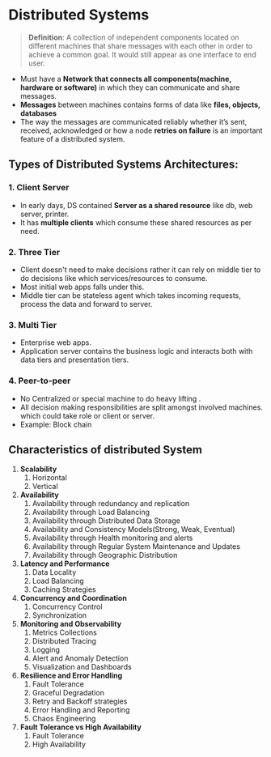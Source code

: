 # Distributed Systems
> **Definition**: A collection of independent components located on different machines that share messages with each other in order to achieve a common goal. It would still appear as one interface to end user. 

* Must have a **Network that connects all components(machine, hardware or software)** in which they can communicate and share messages. 
* **Messages** between machines contains forms of data like **files, objects, databases** 
* The way the messages are communicated reliably whether it’s sent, received, acknowledged or how a node **retries on failure** is an important feature of a distributed system.

## Types of Distributed Systems Architectures: 

### 1. Client Server
* In early days, DS contained **Server as a shared resource** like db, web server, printer.
* It has **multiple clients** which consume these shared resources as per need. 

### 2. Three Tier
* Client doesn't need to make decisions rather it can rely on middle tier to do decisions like which services/resources to consume. 
* Most initial web apps falls under this. 
* Middle tier can be stateless agent which takes incoming requests, process the data and forward to server. 

### 3. Multi Tier 
* Enterprise web apps. 
* Application server contains the business logic and interacts both with data tiers and presentation tiers. 

### 4. Peer-to-peer
* No Centralized or special machine to do heavy lifting . 
* All decision making responsibilities are split amongst involved machines. which could take role or client or server. 
* Example: Block chain

## Characteristics of distributed System
1. **Scalability**
   1. Horizontal
   2. Vertical
2. **Availability**
   1. Availability through redundancy and replication
   2. Availability through Load Balancing
   3. Availability through Distributed Data Storage
   4. Availability and Consistency Models(Strong, Weak, Eventual)
   5. Availability through Health monitoring and alerts
   6. Availability through Regular System Maintenance and Updates
   7. Availability through Geographic Distribution
3. **Latency and Performance**
   1. Data Locality
   2. Load Balancing
   3. Caching Strategies
4. **Concurrency and Coordination**
   1. Concurrency Control
   2. Synchronization 
5. **Monitoring and Observability**
   1. Metrics Collections
   2. Distributed Tracing
   3. Logging
   4. Alert and Anomaly Detection
   5. Visualization and Dashboards
6. **Resilience and Error Handling**
   1. Fault Tolerance
   2. Graceful Degradation
   3. Retry and Backoff strategies 
   4. Error Handling and Reporting
   5. Chaos Engineering
7. **Fault Tolerance vs High Availability**
   1. Fault Tolerance 
   2. High Availability